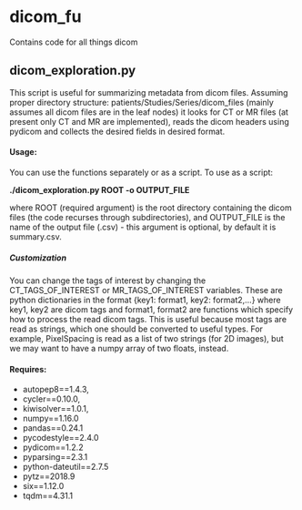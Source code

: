 # dicom_fu
Contains code for all things dicom

## dicom_exploration.py
This script is useful for summarizing metadata from dicom files. Assuming proper directory structure: patients/Studies/Series/dicom_files (mainly assumes all dicom files are in the leaf nodes) it looks for CT or MR files (at present only CT and MR are implemented), reads the dicom headers using pydicom and collects the desired fields in desired format.  
#### Usage: 
You can use the functions separately or as a script. To use as a script: 

**./dicom_exploration.py ROOT -o OUTPUT_FILE**

where ROOT (required argument) is the root directory containing the dicom files (the code recurses through subdirectories), and OUTPUT_FILE is the name of the output file (.csv) - this argument is optional, by default it is summary.csv.

##### Customization
You can change the tags of interest by changing the CT_TAGS_OF_INTEREST or MR_TAGS_OF_INTEREST variables. These are python dictionaries in the format {key1: format1, key2: format2,...} where key1, key2 are dicom tags and format1, format2 are functions which specify how to process the read dicom tags. This is useful because most tags are read as strings, which one should be converted to useful types. For example, PixelSpacing is read as a list of two strings (for 2D images), but we may want to have a numpy array of two floats, instead. 

#### Requires:
  - autopep8==1.4.3,
  - cycler==0.10.0,
  - kiwisolver==1.0.1,
  - numpy==1.16.0
  - pandas==0.24.1
  - pycodestyle==2.4.0
  - pydicom==1.2.2
  - pyparsing==2.3.1
  - python-dateutil==2.7.5
  - pytz==2018.9
  - six==1.12.0
  - tqdm==4.31.1
